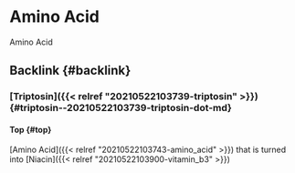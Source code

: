 # Amino Acid


Amino Acid


## Backlink {#backlink}


### [Triptosin]({{< relref "20210522103739-triptosin" >}}) {#triptosin--20210522103739-triptosin-dot-md}


#### Top {#top}

[Amino Acid]({{< relref "20210522103743-amino_acid" >}}) that is turned into [Niacin]({{< relref "20210522103900-vitamin_b3" >}})

